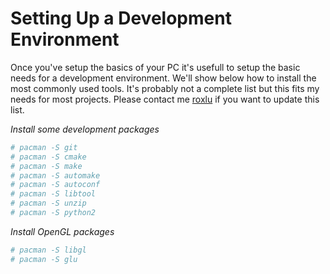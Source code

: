 # Setting Up a Development Environment

Once you've setup the basics of your PC it's usefull to setup the 
basic needs for a development environment. We'll show below how to 
install the most commonly used tools. It's probably not a complete 
list but this fits my needs for most projects. Please contact me
[roxlu](http://twitter.com/roxlu) if you want to update this list.

_Install some development packages_

````sh
# pacman -S git
# pacman -S cmake
# pacman -S make
# pacman -S automake
# pacman -S autoconf
# pacman -S libtool
# pacman -S unzip
# pacman -S python2

````

_Install OpenGL packages_

````sh
# pacman -S libgl
# pacman -S glu     
````